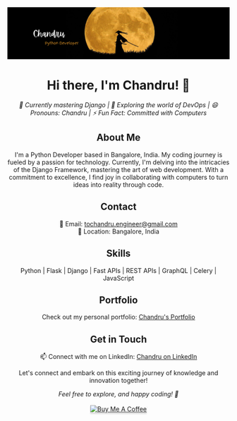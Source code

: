 <div align="center">
  <img src="title1.png" alt="Profile Header">
</div>

<h1 align="center">Hi there, I'm Chandru! 👋</h1>

<p align="center">
  <em>🌱 Currently mastering Django | 🤔 Exploring the world of DevOps | 😄 Pronouns: Chandru | ⚡ Fun Fact: Committed with Computers</em>
</p>

<h2 align="center">About Me</h2>

<p align="center">
  I'm a Python Developer based in Bangalore, India. My coding journey is fueled by a passion for technology. Currently, I'm delving into the intricacies of the Django Framework, mastering the art of web development. With a commitment to excellence, I find joy in collaborating with computers to turn ideas into reality through code.
</p>

<h2 align="center">Contact</h2>

<p align="center">
  📧 Email: <a href="mailto:tochandru.engineer@gmail.com">tochandru.engineer@gmail.com</a><br>
  📍 Location: Bangalore, India
</p>

<h2 align="center">Skills</h2>

<p align="center">
  Python | Flask | Django | Fast APIs | REST APIs | GraphQL | Celery | JavaScript
</p>

<h2 align="center">Portfolio</h2>

<p align="center">
  Check out my personal portfolio: <a href="https://chandru-engineer.github.io/" target="_blank">Chandru's Portfolio</a>
</p>

<h2 align="center">Get in Touch</h2>

<p align="center">
  📫 Connect with me on LinkedIn: <a href="https://www.linkedin.com/in/chandru-gs/">Chandru on LinkedIn</a>
</p>

<p align="center">
  Let's connect and embark on this exciting journey of knowledge and innovation together!
</p>

<div align="center">
  <em>Feel free to explore, and happy coding! 🚀</em>
</div>
<br>
<div align="center">
  <a href="https://www.buymeacoffee.com/chan10" target="_blank"><img src="https://www.buymeacoffee.com/assets/img/custom_images/orange_img.png" alt="Buy Me A Coffee" style="height: 41px !important;width: 174px !important;box-shadow: 0px 3px 2px 0px rgba(190, 190, 190, 0.5) !important;-webkit-box-shadow: 0px 3px 2px 0px rgba(190, 190, 190, 0.5) !important;" ></a>
</div>
